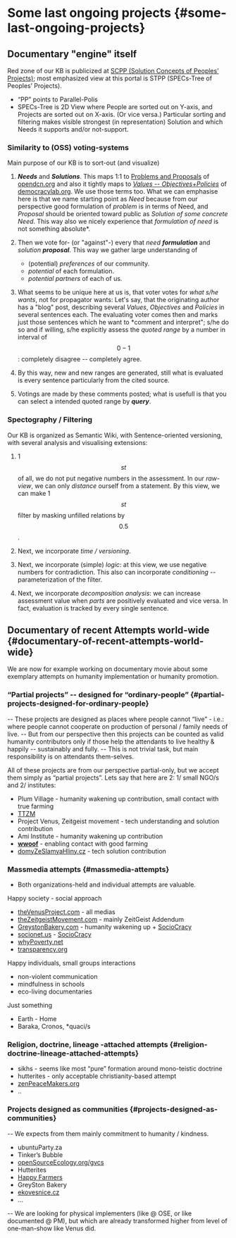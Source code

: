 # Some last ongoing projects {#some-last-ongoing-projects}

## Documentary "engine" itself

Red zone of our KB is publicized at <u>SCPP (Solution Concepts of Peoples’ Projects)</u>; most emphasized view at this portal is STPP (SPECs-Tree of Peoples’ Projects).
-	“PP” points to Parallel-Polis
-	SPECs-Tree is 2D View where People are sorted out on Y-axis, and Projects are sorted out on X-axis. (Or vice versa.)
Particular sorting and filtering makes visible strongest (in representation) Solution and which Needs it supports and/or not-support.

### Similarity to (OSS) voting-systems
Main purpose of our KB is to sort-out (and visualize)

1.	***Needs*** and ***Solutions***. This maps 1:1 to [Problems and Proposals](http://www.opendcn.org/index.php/en/strumenti/problems-and-proposals) of [opendcn.org](http://www.opendcn.org/index.php/en) and also it tightly maps to [*Values* -- *Objectives*+*Policies*](http://www.democracylab.org/vision) of [democracylab.org](http://www.democracylab.org). We use those terms too.
    What we can emphasise here is that we name starting point as *Need* because from our perspective good formulation of *problem* is in terms of Need, and *Proposal* should be oriented toward public as *Solution of some concrete Need*.
    This way also we nicely experience that *formulation of need* is not something absolute*.
    
2.   Then we vote for- (or "against"-) every that *need **formulation*** and *solution **proposal***. This way we gather large understanding of 
     - (potential) *preferences* of our community.
     - *potential* of each formulation.
     - *potential partners* of each of us.

3.   What seems to be unique here at us is, that voter votes for *what s/he wants*, not for propagator wants: Let's say, that the originating author has a "blog" post, describing several *Values*, *Objectives* and *Policies* in several sentences each. The evaluating voter comes then and marks just those sentences which he want to *comment and interpret"; s/he do so and if willing, s/he explicitly assess the *quoted range* by a number in interval of $$0-1$$: completely disagree -- completely agree.

4.   By this way, new and new ranges are generated, still what is evaluated is every sentence particularly from the cited source.

5.   Votings are made by these comments posted; what is usefull is that you can select a intended quoted range by ***query***. 



### Spectography / Filtering

Our KB is organized as Semantic Wiki, with Sentence-oriented versioning, with several analysis and visualising extensions:

1.  1$$st$$ of all, we do not put negative numbers in the assessment. In our *raw-view*, we can only *distance* ourself from a statement. By this view, we can make 1$$st$$ filter by masking unfilled relations by $$0.5$$.

2.  Next, we incorporate *time / versioning*.

3.  Next, we incorporate (simple) *logic*: at this view, we use negative numbers for contradiction. This also can incorporate *conditioning* -- parameterization of the filter.

4.  Next, we incorporate *decomposition analysis*: we can increase assessment value when *parts* are positively evaluated and vice versa. In fact, evaluation is tracked by every single sentence. 


## Documentary of recent Attempts world-wide {#documentary-of-recent-attempts-world-wide}

We are now for example working on documentary movie about some exemplary attempts on humanity implementation or humanity promotion.

### “Partial projects” -- designed for “ordinary-people” {#partial-projects-designed-for-ordinary-people}

-- These projects are designed as places where people cannot “live” - i.e.: where people cannot cooperate on production of personal / family needs of live. -- But from our perspective then this projects can be counted as valid humanity contributors only if those help the attendants to live healthy & happily -- sustainably and fully. -- This is not trivial task, but main responsibility is on attendants them-selves.

All of these projects are from our perspective partial-only, but we accept them simply as “partial projects”. Lets say that here are 2: 1/ small NGO/s and 2/ institutes:

*   Plum Village - humanity wakening up contribution, small contact with true farming
*   [TTZM](www.ic.org/directory/the-transcendent-zeitgeist-movement-ttzm/)
*   Project Venus, Zeitgeist movement - tech understanding and solution contribution
*   Ami Institute - humanity wakening up contribution
*   [**wwoof**](http://www.wwoof.net) - enabling contact with good farming
*   [domyZeSlamyaHliny.cz](http://www.domyzeslamyahliny.cz/) - tech solution contribution

### Massmedia attempts {#massmedia-attempts}

*   Both organizations-held and individual attempts are valuable.

Happy society - social approach

*   [theVenusProject.com](http://thevenusproject.com) - all medias
*   [theZeitgeistMovement.com](http://thezeitgeistmovement.com) - mainly ZeitGeist Addendum
*   [GreystonBakery.com](http://greystonbakery.com/) - humanity wakening up + [SocioCracy](https://en.wikipedia.org/wiki/Sociocracy)
*   [socionet.us](http://www.socionet.us/) - [SocioCracy](https://en.wikipedia.org/wiki/Sociocracy)
*   [whyPoverty.net](http://whypoverty.net)
*   [transparency.org](http://transparency.org)

Happy individuals, small groups interactions

*   non-violent communication
*   mindfulness in schools
*   eco-living documentaries

Just something

*   Earth - Home
*   Baraka, Cronos, *quaci/s

### Religion, doctrine, lineage -attached attempts {#religion-doctrine-lineage-attached-attempts}

*   sikhs - seems like most “pure” formation around mono-teistic doctrine
*   hutterites - only acceptable christianity-based attempt
*   [zenPeaceMakers.org](http://zenpeacemakers.org)
*   ..

### Projects designed as communities {#projects-designed-as-communities}

-- We expects from them mainly commitment to humanity / kindness.

*   ubuntuParty.za
*   Tinker’s Bubble
*   [openSourceEcology.org/gvcs](http://opensourceecology.org/gvcs/)
*   Hutterites
*   [Happy Farmers](https://www.indiegogo.com/projects/happy-farmers-will-change-the-world)
*   GreySton Bakery
*   [ekovesnice.cz](http://www.ekovesnice.cz)
*   …

-- We are looking for physical implementers (like @ OSE, or like documented @ PM), but which are already transformed higher from level of one-man-show like Venus did.

